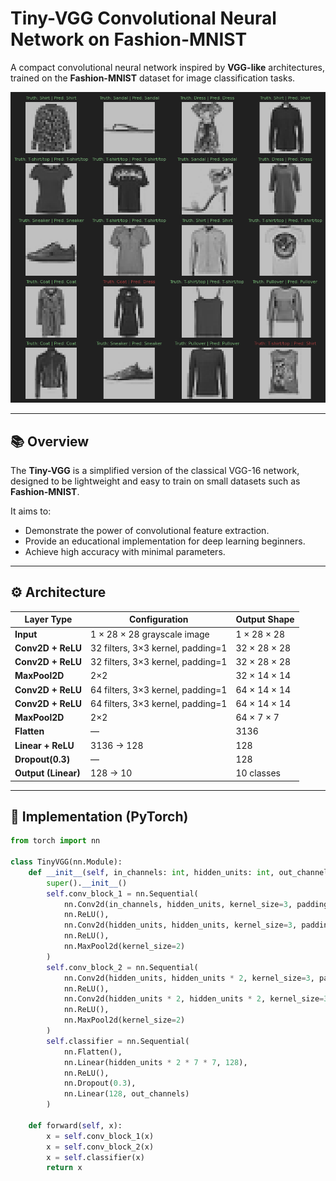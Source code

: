 # Tiny-VGG Convolutional Neural Network on Fashion-MNIST

A compact convolutional neural network inspired by **VGG-like** architectures, trained on the **Fashion-MNIST** dataset for image classification tasks.

![Model Output](https://raw.githubusercontent.com/yousifnimah/TinyVgg-CNN/refs/heads/main/output.png)

---

## 📚 Overview

The **Tiny-VGG** is a simplified version of the classical VGG-16 network, designed to be lightweight and easy to train on small datasets such as **Fashion-MNIST**.

It aims to:
- Demonstrate the power of convolutional feature extraction.
- Provide an educational implementation for deep learning beginners.
- Achieve high accuracy with minimal parameters.

---

## ⚙️ Architecture

| Layer Type | Configuration | Output Shape |
|-------------|----------------|----------------|
| **Input** | 1 × 28 × 28 grayscale image | 1 × 28 × 28 |
| **Conv2D + ReLU** | 32 filters, 3×3 kernel, padding=1 | 32 × 28 × 28 |
| **Conv2D + ReLU** | 32 filters, 3×3 kernel, padding=1 | 32 × 28 × 28 |
| **MaxPool2D** | 2×2 | 32 × 14 × 14 |
| **Conv2D + ReLU** | 64 filters, 3×3 kernel, padding=1 | 64 × 14 × 14 |
| **Conv2D + ReLU** | 64 filters, 3×3 kernel, padding=1 | 64 × 14 × 14 |
| **MaxPool2D** | 2×2 | 64 × 7 × 7 |
| **Flatten** | — | 3136 |
| **Linear + ReLU** | 3136 → 128 | 128 |
| **Dropout(0.3)** | — | 128 |
| **Output (Linear)** | 128 → 10 | 10 classes |

---

## 🧩 Implementation (PyTorch)

```python
from torch import nn

class TinyVGG(nn.Module):
    def __init__(self, in_channels: int, hidden_units: int, out_channels: int):
        super().__init__()
        self.conv_block_1 = nn.Sequential(
            nn.Conv2d(in_channels, hidden_units, kernel_size=3, padding=1),
            nn.ReLU(),
            nn.Conv2d(hidden_units, hidden_units, kernel_size=3, padding=1),
            nn.ReLU(),
            nn.MaxPool2d(kernel_size=2)
        )
        self.conv_block_2 = nn.Sequential(
            nn.Conv2d(hidden_units, hidden_units * 2, kernel_size=3, padding=1),
            nn.ReLU(),
            nn.Conv2d(hidden_units * 2, hidden_units * 2, kernel_size=3, padding=1),
            nn.ReLU(),
            nn.MaxPool2d(kernel_size=2)
        )
        self.classifier = nn.Sequential(
            nn.Flatten(),
            nn.Linear(hidden_units * 2 * 7 * 7, 128),
            nn.ReLU(),
            nn.Dropout(0.3),
            nn.Linear(128, out_channels)
        )

    def forward(self, x):
        x = self.conv_block_1(x)
        x = self.conv_block_2(x)
        x = self.classifier(x)
        return x
